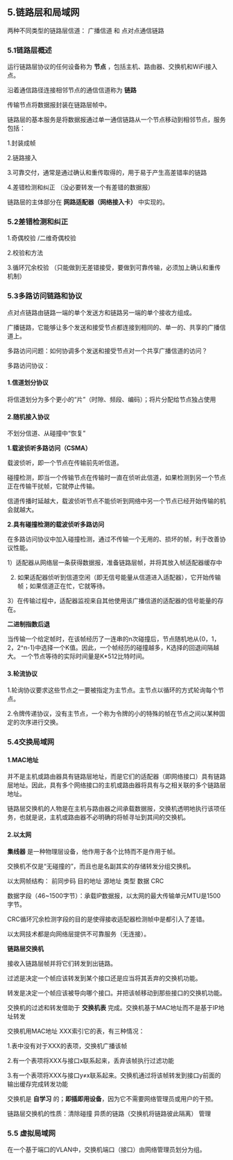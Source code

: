 ## 5.链路层和局域网

两种不同类型的链路层信道： 广播信道 和 点对点通信链路

### 5.1链路层概述

运行链路层协议的任何设备称为 **节点** ，包括主机、路由器、交换机和WiFi接入点。

沿着通信路径连接相邻节点的通信信道称为 **链路**

传输节点将数据报封装在链路层帧中。

链路层的基本服务是将数据报通过单一通信链路从一个节点移动到相邻节点，服务包括：

1.封装成帧

2.链路接入

3.可靠交付，通常是通过确认和重传取得的，用于易于产生高差错率的链路

4.差错检测和纠正 （没必要转发一个有差错的数据报）


链路层的主体部分在 **网路适配器（网络接入卡）** 中实现的。



### 5.2差错检测和纠正

1.奇偶校验 /二维奇偶校验

2.校验和方法

3.循环冗余校验 （只能做到无差错接受，要做到可靠传输，必须加上确认和重传机制）



### 5.3多路访问链路和协议

点对点链路由链路一端的单个发送方和链路另一端的单个接收方组成。

广播链路，它能够让多个发送和接受节点都连接到相同的、单一的、共享的广播信道上。

多路访问问题：如何协调多个发送和接受节点对一个共享广播信道的访问？

多路访问协议：

#### 1.**信道划分协议**

将信道划分为多个更小的“片”（时隙、频段、编码）；将片分配给节点独占使用

#### 2.**随机接入协议**

不划分信道、从碰撞中“恢复”

**1.载波侦听多路访问（CSMA）**

 载波侦听，即一个节点在传输前先听信道。

碰撞检测，即当一个传输节点在传输时一直在侦听此信道，如果检测到另一个节点正在传输干扰帧，它就停止传输。

信道传播时延越大，载波侦听节点不能侦听到网络中另一个节点已经开始传输的机会就越大。

**2.具有碰撞检测的载波侦听多路访问**

在多路访问协议中加入碰撞检测，通过不传输一个无用的、损坏的帧，利于改善协议性能。



1）适配器从网络层一条获得数据报，准备链路层帧，并将其放入帧适配器缓存中

2) 如果适配器侦听到信道空闲（即无信号能量从信道进入适配器），它开始传输帧；如果信道正在忙，它就等待。

3）在传输过程中，适配器监视来自其他使用该广播信道的适配器的信号能量的存在。



**二进制指数后退**

当传输一个给定帧时，在该帧经历了一连串的n次碰撞后，节点随机地从{0，1，2，2^n-1}中选择一个K值。因此，一个帧经历的碰撞越多，K选择的回退间隔越大。 一个节点等待的实际时间量是K*512比特时间。



#### 3.**轮流协议**

1.轮询协议要求这些节点之一要被指定为主节点。主节点以循环的方式轮询每个节点。

2.令牌传递协议，没有主节点，一个称为令牌的小的特殊的帧在节点之间以某种固定的次序进行交换。

### 5.4交换局域网

#### 1.MAC地址

并不是主机或路由器具有链路层地址，而是它们的适配器（即网络接口）具有链路层地址。因此，具有多个网络接口的主机或路由器将具有与之相关联的多个链路层地址。

链路层交换机的人物是在主机与路由器之间承载数据报，交换机透明地执行该项任务，也就是说，主机或路由器不必明确的将帧寻址到其间的交换机。



#### 2.**以太网**

**集线器** 是一种物理层设备，他作用于各个比特而不是作用于帧。

交换机不仅是“无碰撞的”，而且也是名副其实的存储转发分组交换机。

以太网帧结构： 前同步码 目的地址 源地址 类型 数据  CRC

数据字段（46~1500字节）：承载IP数据报，以太网的最大传输单元MTU是1500字节。

CRC循环冗余检测字段的目的是使得接收适配器检测帧中是都引入了差错。

以太网技术都是向网络层提供不可靠服务（无连接）。



**链路层交换机** 

接收入链路层帧并将它们转发到出链路。

过滤是决定一个帧应该转发到某个接口还是应当将其丢弃的交换机功能。

转发是决定一个帧应该被导向哪个接口。并把该帧移动到那些接口的交换机功能。

交换机的过滤和转发借助于 **交换机表** 完成。交换机基于MAC地址而不是基于IP地址转发



交换机用MAC地址 XXX索引它的表，有三种情况：

1.表中没有对于XXX的表项，交换机广播该帧

2.有一个表项将XXX与接口x联系起来，丢弃该帧执行过滤功能

3.有一个表项将XXX与接口y≠x联系起来。交换机通过将该帧转发到接口y前面的输出缓存完成转发功能



交换机是 **自学习** 的；**即插即用设备**，因为它不需要网络管理员或用户的干预。

链路层交换机的性质：清除碰撞   异质的链路（交换机将链路彼此隔离）  管理



### 5.5 虚拟局域网

在一个基于端口的VLAN中，交换机端口（接口）由网络管理员划分为组。
